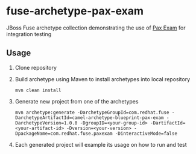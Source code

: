 fuse-archetype-pax-exam
===============

JBoss Fuse archetype collection demonstrating the use of [Pax Exam](https://ops4j1.jira.com/wiki/display/paxexam/Pax+Exam) for integration testing


## Usage 

1. Clone repository
2. Build archetype using Maven to install archetypes into local repository

	```
	mvn clean install
	```
3. Generate new project from one of the archetypes

	```
	mvn archetype:generate -DarchetypeGroupId=com.redhat.fuse -DarchetypeArtifactId=camel-archetype-blueprint-pax-exam -DarchetypeVersion=1.0.0 -DgroupID=<your-group-id> -DartifactId=<your-artifact-id> -Dversion=<your-version> -DpackageName=com.redhat.fuse.paxexam -DinteractiveMode=false
	```
4. Each generated project will example its usage on how to run and test
